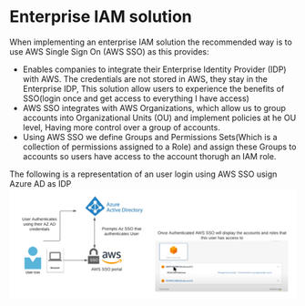 # Enterprise IAM solution 
When implementing an enterprise IAM solution the recommended way is to use AWS Single Sign On (AWS SSO) as this provides:
- Enables companies to integrate their Enterprise Identity Provider (IDP) with AWS. The credentials are not stored in AWS, they stay in the Enterprise IDP, This solution allow users to experience the benefits of SSO(login once and get access to everything I have access)
- AWS SSO integrates with AWS Organizations, which allow us to group accounts into Organizational Units (OU) and implement policies at he OU level, Having more control over a group of accounts.
- Using AWS SSO we define Groups and Permissions Sets(Which is a collection of permissions assigned to a Role) and assign these Groups to accounts so users have access to the account thorugh an IAM role.

The following is a representation of an user login using AWS SSO usign Azure AD as IDP
![AWS SSO](./images/SSO.png)
